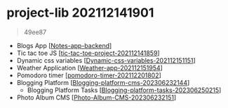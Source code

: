 
# project-lib 202112141901 
> 49ee87

- Blogs App [[Notes-app-backend]]  
- Tic tac toe JS [[tic-tac-toe-project-202112141859]]  
- Dynamic css variables [[Dynamic-css-variables-202112151151]]
- Weather Application [[Weather-app-202112151954]] 
- Pomodoro timer [[pomodoro-timer-202112201802]]
- Blogging Platform [[Blogging-platform-cms-202306232144]]
  - Blogging Platform Tasks [[Blogging-platform-tasks-202306250215]]
- Photo Album CMS [[Photo-Album-CMS-202306232151]]



[//begin]: # "Autogenerated link references for markdown compatibility"
[Notes-app-backend]: Notes-app-backend "Blogs app backend"
[tic-tac-toe-project-202112141859]: tic-tac-toe-project-202112141859 "tic-tac-toe-project 202112141859"
[Dynamic-css-variables-202112151151]: Dynamic-css-variables-202112151151 "Dynamic-css-variables 202112151151"
[Weather-app-202112151954]: Weather-app-202112151954 "Weather App"
[pomodoro-timer-202112201802]: pomodoro-timer-202112201802 "pomodoro-timer"
[Blogging-platform-cms-202306232144]: Blogging-platform-cms-202306232144 "Blogging-platform-cms"
[Blogging-platform-tasks-202306250215]: Blogging-platform-tasks-202306250215 "Blogging-platform-tasks"
[Photo-Album-CMS-202306232151]: Photo-Album-CMS-202306232151 "Photo-Album-CMS"
[//end]: # "Autogenerated link references"